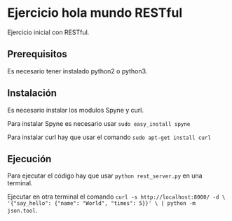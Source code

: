 # Ejercicio hola mundo RESTful

Ejercicio inicial con RESTful.

## Prerequisitos

Es necesario tener instalado python2 o python3.

## Instalación

Es necesario instalar los modulos Spyne y curl.

Para instalar Spyne es necesario usar ```sudo easy_install spyne```

Para instalar curl hay que usar el comando ```sudo apt-get install curl```

## Ejecución

Para ejecutar el código hay que usar ```python rest_server.py``` en una terminal.

Ejecutar en otra terminal el comando ```curl -s http://localhost:8000/ -d \
             '{"say_hello": {"name": "World", "times": 5}}' \
                                        | python -m json.tool```.
